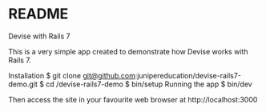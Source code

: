 # README

Devise with Rails 7

This is a very simple app created to demonstrate how Devise works with Rails 7.

Installation
$ git clone git@github.com:junipereducation/devise-rails7-demo.git
$ cd /devise-rails7-demo
$ bin/setup
Running the app
$ bin/dev

Then access the site in your favourite web browser at http://localhost:3000
